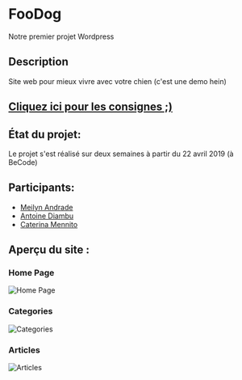 # FooDog
Notre premier projet Wordpress

## Description

Site web pour mieux vivre avec votre chien (c'est une demo hein)


## [Cliquez ici pour les consignes ;)](https://github.com/becodeorg/BXL-Johnson-3.9/tree/master/Projets/Foodog)

## État du projet:

Le projet s'est réalisé sur deux semaines à partir du 22 avril 2019 (à BeCode)

## Participants:

- [Meilyn Andrade](https://github.com/Meilyn)
- [Antoine Diambu](https://github.com/AntoineDia) 
- [Caterina Mennito](https://github.com/caterinamennito)

## Aperçu du site :  
  ### Home Page
![Home Page](https://raw.githubusercontent.com/Meilyn/FooDog-WP/master/accueil.png)

  ### Categories
![Categories](https://raw.githubusercontent.com/Meilyn/FooDog-WP/master/categories.png)

  ### Articles
![Articles](https://raw.githubusercontent.com/Meilyn/FooDog-WP/master/articles.png)







